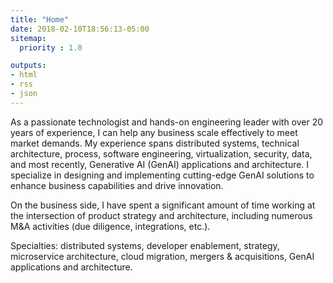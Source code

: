 ```yaml
---
title: "Home"
date: 2018-02-10T18:56:13-05:00
sitemap:
  priority : 1.0

outputs:
- html
- rss
- json
---
```

As a passionate technologist and hands-on engineering leader with over 20 years of experience, I can help any business scale effectively to meet market demands. My experience spans distributed systems, technical architecture, process, software engineering, virtualization, security, data, and most recently, Generative AI (GenAI) applications and architecture. I specialize in designing and implementing cutting-edge GenAI solutions to enhance business capabilities and drive innovation.

On the business side, I have spent a significant amount of time working at the intersection of product strategy and architecture, including numerous M&A activities (due diligence, integrations, etc.).

Specialties: distributed systems, developer enablement, strategy, microservice architecture, cloud migration, mergers & acquisitions, GenAI applications and architecture.